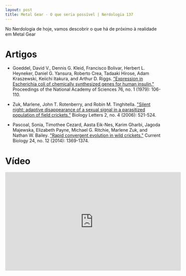```yaml
---
layout: post
title: Metal Gear - O que seria possível | Nerdologia 137
---
```


No Nerdologia de hoje, vamos descobrir o que há de próximo à realidade em Metal Gear

Artigos
=====

- Goeddel, David V., Dennis G. Kleid, Francisco Bolivar, Herbert L. Heyneker, Daniel G. Yansura, Roberto Crea, Tadaaki Hirose, Adam Kraszewski, Keiichi Itakura, and Arthur D. Riggs. ["Expression in Escherichia coli of chemically synthesized genes for human insulin."](http://www.pnas.org/content/76/1/106.full.pdf) Proceedings of the National Academy of Sciences 76, no. 1 (1979): 106-110.

- Zuk, Marlene, John T. Rotenberry, and Robin M. Tinghitella. ["Silent night: adaptive disappearance of a sexual signal in a parasitized population of field crickets."](http://rsbl.royalsocietypublishing.org/content/2/4/521) Biology Letters 2, no. 4 (2006): 521-524.

- Pascoal, Sonia, Timothee Cezard, Aasta Eik-Nes, Karim Gharbi, Jagoda Majewska, Elizabeth Payne, Michael G. Ritchie, Marlene Zuk, and Nathan W. Bailey. ["Rapid convergent evolution in wild crickets."](http://www.cell.com/current-biology/abstract/S0960-9822(14)00524-7) Current Biology 24, no. 12 (2014): 1369-1374.

Vídeo
=====

<iframe width="560" height="315" src="https://www.youtube.com/embed/QfLxbDL7Kvk" frameborder="0" allowfullscreen></iframe>


